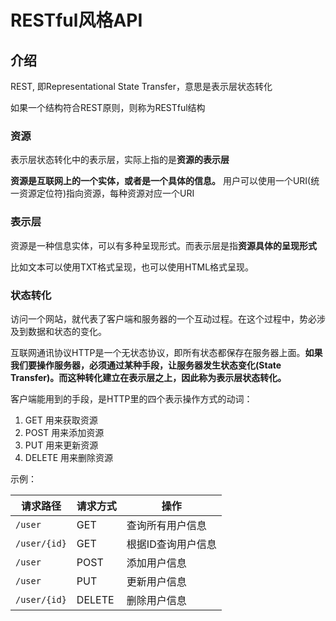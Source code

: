 # RESTful风格API

## 介绍

REST, 即Representational State Transfer，意思是表示层状态转化

如果一个结构符合REST原则，则称为RESTful结构

### 资源

表示层状态转化中的表示层，实际上指的是**资源的表示层**

**资源是互联网上的一个实体，或者是一个具体的信息。** 用户可以使用一个URI(统一资源定位符)指向资源，每种资源对应一个URI

### 表示层

资源是一种信息实体，可以有多种呈现形式。而表示层是指**资源具体的呈现形式**

比如文本可以使用TXT格式呈现，也可以使用HTML格式呈现。

### 状态转化

访问一个网站，就代表了客户端和服务器的一个互动过程。在这个过程中，势必涉及到数据和状态的变化。

互联网通讯协议HTTP是一个无状态协议，即所有状态都保存在服务器上面。**如果我们要操作服务器，必须通过某种手段，让服务器发生状态变化(State Transfer)。而这种转化建立在表示层之上，因此称为表示层状态转化。**

客户端能用到的手段，是HTTP里的四个表示操作方式的动词：

1. GET 用来获取资源
2. POST 用来添加资源
3. PUT 用来更新资源
4. DELETE 用来删除资源

示例：

| 请求路径         | 请求方式   | 操作         |
|--------------|--------|------------|
| `/user`      | GET    | 查询所有用户信息   |
| `/user/{id}` | GET    | 根据ID查询用户信息 |
| `/user`      | POST   | 添加用户信息     |
| `/user`      | PUT    | 更新用户信息     |
| `/user/{id}` | DELETE | 删除用户信息     |

